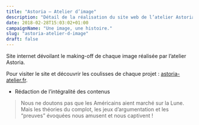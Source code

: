```yaml
---
title: "Astoria – Atelier d’image"
description: "Détail de la réalisation du site web de l’atelier Astoria"
date: 2018-02-28T15:03:02+01:00
campaignName: "Une image, une histoire."
slug: "astoria-atelier-d-image"
draft: false
---
```


Site internet dévoilant le making-off de chaque image réalisée par l’atelier Astoria.

Pour visiter le site et découvrir les coulisses de chaque projet :
[astoria-atelier.fr](http://astoria-atelier.fr/).

- Rédaction de l’intégralité des contenus

> Nous ne doutons pas que les Américains aient marché sur la Lune. Mais les
théories du complot, les jeux d’argumentation et les “preuves” évoquées nous
amusent et nous captivent !
